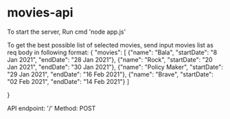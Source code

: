 # movies-api

To start the server,
Run cmd 'node app.js'

To get the best possible list of selected movies,
send input movies list as req body in following format:
{
	"movies": [
		{"name": "Bala", "startDate": "8 Jan 2021", "endDate": "28 Jan 2021"},
		{"name": "Rock", "startDate": "20 Jan 2021", "endDate": "30 Jan 2021"},
		{"name": "Policy Maker", "startDate": "29 Jan 2021", "endDate": "16 Feb 2021"},
		{"name": "Brave", "startDate": "02 Feb 2021", "endDate": "14 Feb 2021"}
	]
	
}

API endpoint: '/'
Method: POST
